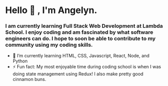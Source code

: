 # Hello 👋 , I'm Angelyn. 

### I am currently learning Full Stack Web Development at Lambda School. I enjoy coding and am fascinated by what software engineers can do. I hope to soon be able to contribute to my community using my coding skills.

- 🌱  I’m currently learning HTML, CSS, Javascript, React, Node, and Python
- ⚡  Fun fact: My most enjoyable time during coding school is when I was doing state management using Redux! I also make pretty good cinnamon buns.

